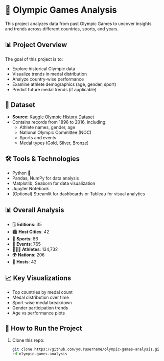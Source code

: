 # 🏅 Olympic Games Analysis

This project analyzes data from past Olympic Games to uncover insights and trends across different countries, sports, and years.

## 📊 Project Overview

The goal of this project is to:

- Explore historical Olympic data
- Visualize trends in medal distribution
- Analyze country-wise performance
- Examine athlete demographics (age, gender, sport)
- Predict future medal trends (if applicable)

## 📁 Dataset

- **Source**: [Kaggle Olympic History Dataset](https://www.kaggle.com/datasets/heesoo37/120-years-of-olympic-history-athletes-and-results)
- Contains records from 1896 to 2016, including:
  - Athlete names, gender, age
  - National Olympic Committee (NOC)
  - Sports and events
  - Medal types (Gold, Silver, Bronze)

## 🛠️ Tools & Technologies

- Python 🐍
- Pandas, NumPy for data analysis
- Matplotlib, Seaborn for data visualization
- Jupyter Notebook
- (Optional) Streamlit for dashboards or Tableau for visual analytics

## 📊 Overall Analysis

- 🗓️ **Editions**: 35  
- 🏙️ **Host Cities**: 42  
- 🥇 **Sports**: 66  
- 🏅 **Events**: 765  
- 🧑‍🤝‍🧑 **Athletes**: 134,732  
- 🌍 **Nations**: 206  
- 🎯 **Hosts**: 42  

## 📈 Key Visualizations

- Top countries by medal count
- Medal distribution over time
- Sport-wise medal breakdown
- Gender participation trends
- Age vs performance plots

## 🚀 How to Run the Project

1. Clone this repo:
   ```bash
   git clone https://github.com/yourusername/olympic-games-analysis.git
   cd olympic-games-analysis
